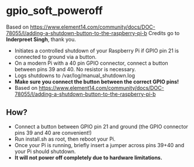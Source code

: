 # gpio_soft_poweroff

Based on https://www.element14.com/community/docs/DOC-78055/l/adding-a-shutdown-button-to-the-raspberry-pi-b
Credits go to **Inderpreet Singh**, thank you.

* Initiates a controlled shutdown of your Raspberry Pi if GPIO pin 21 is connected to ground via a button.
* On a modern Pi with a 40 pin GPIO connector, connect a button between pins 39 and 40. No resistor is necessary.
* Logs shutdowns to /var/log/manual_shutdown.log
* **Make sure you connect the button between the correct GPIO pins!**
* Based on https://www.element14.com/community/docs/DOC-78055/l/adding-a-shutdown-button-to-the-raspberry-pi-b

## How?

* Connect a button between GPIO pin 21 and ground (the GPIO connector pins 39 and 40 are convenient!)
* Run install.sh as root, then reboot your Pi.
* Once your Pi is running, briefly insert a jumper across pins 39+40 and your Pi should shutdown.
* **It will not power off completely due to hardware limitations.**
